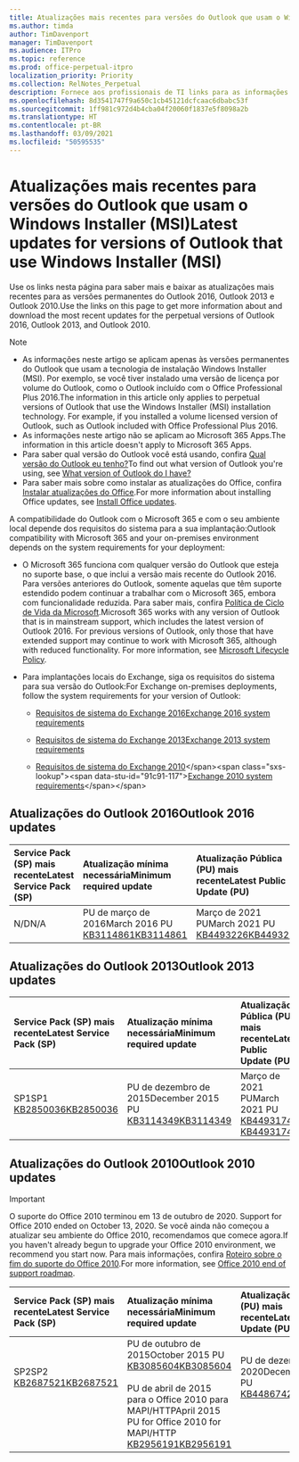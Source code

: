 ```yaml
---
title: Atualizações mais recentes para versões do Outlook que usam o Windows Installer (MSI)
ms.author: timda
author: TimDavenport
manager: TimDavenport
ms.audience: ITPro
ms.topic: reference
ms.prod: office-perpetual-itpro
localization_priority: Priority
ms.collection: RelNotes_Perpetual
description: Fornece aos profissionais de TI links para as informações de atualização mais recentes para as versões permanentes do Outlook 2016, Outlook 2013 e Outlook 2010
ms.openlocfilehash: 8d3541747f9a650c1cb45121dcfcaac6dbabc53f
ms.sourcegitcommit: 1ff981c972d4b4cba04f20060f1837e5f8098a2b
ms.translationtype: HT
ms.contentlocale: pt-BR
ms.lasthandoff: 03/09/2021
ms.locfileid: "50595535"
---
```

# <a name="latest-updates-for-versions-of-outlook-that-use-windows-installer-msi"></a><span data-ttu-id="91c91-103">Atualizações mais recentes para versões do Outlook que usam o Windows Installer (MSI)</span><span class="sxs-lookup"><span data-stu-id="91c91-103">Latest updates for versions of Outlook that use Windows Installer (MSI)</span></span>

<span data-ttu-id="91c91-104">Use os links nesta página para saber mais e baixar as atualizações mais recentes para as versões permanentes do Outlook 2016, Outlook 2013 e Outlook 2010.</span><span class="sxs-lookup"><span data-stu-id="91c91-104">Use the links on this page to get more information about and download the most recent updates for the perpetual versions of Outlook 2016, Outlook 2013, and Outlook 2010.</span></span>
  
> [!NOTE]
> - <span data-ttu-id="91c91-p101">As informações neste artigo se aplicam apenas às versões permanentes do Outlook que usam a tecnologia de instalação Windows Installer (MSI). Por exemplo, se você tiver instalado uma versão de licença por volume do Outlook, como o Outlook incluído com o Office Professional Plus 2016.</span><span class="sxs-lookup"><span data-stu-id="91c91-p101">The information in this article only applies to perpetual versions of Outlook that use the Windows Installer (MSI) installation technology. For example, if you installed a volume licensed version of Outlook, such as Outlook included with Office Professional Plus 2016.</span></span>
> - <span data-ttu-id="91c91-107">As informações neste artigo não se aplicam ao Microsoft 365 Apps.</span><span class="sxs-lookup"><span data-stu-id="91c91-107">The information in this article doesn't apply to Microsoft 365 Apps.</span></span>
> - <span data-ttu-id="91c91-108">Para saber qual versão do Outlook você está usando, confira [Qual versão do Outlook eu tenho?](https://support.office.com/article/b3a9568c-edb5-42b9-9825-d48d82b2257c)</span><span class="sxs-lookup"><span data-stu-id="91c91-108">To find out what version of Outlook you're using, see [What version of Outlook do I have?](https://support.office.com/article/b3a9568c-edb5-42b9-9825-d48d82b2257c)</span></span>
> - <span data-ttu-id="91c91-109">Para saber mais sobre como instalar as atualizações do Office, confira [Instalar atualizações do Office](https://support.office.com/article/2ab296f3-7f03-43a2-8e50-46de917611c5).</span><span class="sxs-lookup"><span data-stu-id="91c91-109">For more information about installing Office updates, see [Install Office updates](https://support.office.com/article/2ab296f3-7f03-43a2-8e50-46de917611c5).</span></span> 
  
<span data-ttu-id="91c91-110">A compatibilidade do Outlook com o Microsoft 365 e com o seu ambiente local depende dos requisitos do sistema para a sua implantação:</span><span class="sxs-lookup"><span data-stu-id="91c91-110">Outlook compatibility with Microsoft 365 and your on-premises environment depends on the system requirements for your deployment:</span></span>
  
- <span data-ttu-id="91c91-p102">O Microsoft 365 funciona com qualquer versão do Outlook que esteja no suporte base, o que inclui a versão mais recente do Outlook 2016. Para versões anteriores do Outlook, somente aquelas que têm suporte estendido podem continuar a trabalhar com o Microsoft 365, embora com funcionalidade reduzida. Para saber mais, confira [Política de Ciclo de Vida da Microsoft](https://support.microsoft.com/lifecycle).</span><span class="sxs-lookup"><span data-stu-id="91c91-p102">Microsoft 365 works with any version of Outlook that is in mainstream support, which includes the latest version of Outlook 2016. For previous versions of Outlook, only those that have extended support may continue to work with Microsoft 365, although with reduced functionality. For more information, see [Microsoft Lifecycle Policy](https://support.microsoft.com/lifecycle).</span></span>
    
- <span data-ttu-id="91c91-114">Para implantações locais do Exchange, siga os requisitos do sistema para sua versão do Outlook:</span><span class="sxs-lookup"><span data-stu-id="91c91-114">For Exchange on-premises deployments, follow the system requirements for your version of Outlook:</span></span>
    
  - [<span data-ttu-id="91c91-115">Requisitos de sistema do Exchange 2016</span><span class="sxs-lookup"><span data-stu-id="91c91-115">Exchange 2016 system requirements</span></span>](https://docs.microsoft.com/Exchange/plan-and-deploy/system-requirements)
    
  - [<span data-ttu-id="91c91-116">Requisitos de sistema do Exchange 2013</span><span class="sxs-lookup"><span data-stu-id="91c91-116">Exchange 2013 system requirements</span></span>](https://docs.microsoft.com/exchange/exchange-2013-system-requirements-exchange-2013-help)
    
  - <span data-ttu-id="91c91-117">[Requisitos de sistema do Exchange 2010](https://docs.microsoft.com/previous-versions/office/exchange-server-2010/aa996719(v=exchg.141))</span><span class="sxs-lookup"><span data-stu-id="91c91-117">[Exchange 2010 system requirements](https://docs.microsoft.com/previous-versions/office/exchange-server-2010/aa996719(v=exchg.141))</span></span>

   
## <a name="outlook-2016-updates"></a><span data-ttu-id="91c91-118">Atualizações do Outlook 2016</span><span class="sxs-lookup"><span data-stu-id="91c91-118">Outlook 2016 updates</span></span>

|<span data-ttu-id="91c91-119">**Service Pack (SP) mais recente**</span><span class="sxs-lookup"><span data-stu-id="91c91-119">**Latest Service Pack (SP)**</span></span>|<span data-ttu-id="91c91-120">**Atualização mínima necessária**</span><span class="sxs-lookup"><span data-stu-id="91c91-120">**Minimum required update**</span></span>|<span data-ttu-id="91c91-121">**Atualização Pública (PU) mais recente**</span><span class="sxs-lookup"><span data-stu-id="91c91-121">**Latest Public Update (PU)**</span></span>|
|:-----|:-----|:-----|
|<span data-ttu-id="91c91-122">N/D</span><span class="sxs-lookup"><span data-stu-id="91c91-122">N/A</span></span>  <br/> |<span data-ttu-id="91c91-123">PU de março de 2016</span><span class="sxs-lookup"><span data-stu-id="91c91-123">March 2016 PU</span></span> <br/>[<span data-ttu-id="91c91-124">KB3114861</span><span class="sxs-lookup"><span data-stu-id="91c91-124">KB3114861</span></span>](https://support.microsoft.com/help/3114861) <br/> |<span data-ttu-id="91c91-125">Março de 2021 PU</span><span class="sxs-lookup"><span data-stu-id="91c91-125">March 2021 PU</span></span> <br/>[<span data-ttu-id="91c91-126">KB4493226</span><span class="sxs-lookup"><span data-stu-id="91c91-126">KB4493226</span></span>](https://support.microsoft.com/help/4493226) 

## <a name="outlook-2013-updates"></a><span data-ttu-id="91c91-127">Atualizações do Outlook 2013</span><span class="sxs-lookup"><span data-stu-id="91c91-127">Outlook 2013 updates</span></span>

|<span data-ttu-id="91c91-128">**Service Pack (SP) mais recente**</span><span class="sxs-lookup"><span data-stu-id="91c91-128">**Latest Service Pack (SP)**</span></span>|<span data-ttu-id="91c91-129">**Atualização mínima necessária**</span><span class="sxs-lookup"><span data-stu-id="91c91-129">**Minimum required update**</span></span>|<span data-ttu-id="91c91-130">**Atualização Pública (PU) mais recente**</span><span class="sxs-lookup"><span data-stu-id="91c91-130">**Latest Public Update (PU)**</span></span>|
|:-----|:-----|:-----|
|<span data-ttu-id="91c91-131">SP1</span><span class="sxs-lookup"><span data-stu-id="91c91-131">SP1</span></span>  <br/>[<span data-ttu-id="91c91-132">KB2850036</span><span class="sxs-lookup"><span data-stu-id="91c91-132">KB2850036</span></span>](https://go.microsoft.com/fwlink/p/?LinkId=512538) <br/> |<span data-ttu-id="91c91-133">PU de dezembro de 2015</span><span class="sxs-lookup"><span data-stu-id="91c91-133">December 2015 PU</span></span> <br/>[<span data-ttu-id="91c91-134">KB3114349</span><span class="sxs-lookup"><span data-stu-id="91c91-134">KB3114349</span></span>](https://support.microsoft.com/kb/3114349) <br/> |<span data-ttu-id="91c91-135">Março de 2021 PU</span><span class="sxs-lookup"><span data-stu-id="91c91-135">March 2021 PU</span></span> <br/>[<span data-ttu-id="91c91-136">KB4493174 </span><span class="sxs-lookup"><span data-stu-id="91c91-136">KB4493174 </span></span>](https://support.microsoft.com/help/4493174 )  |
   
## <a name="outlook-2010-updates"></a><span data-ttu-id="91c91-137">Atualizações do Outlook 2010</span><span class="sxs-lookup"><span data-stu-id="91c91-137">Outlook 2010 updates</span></span>
> [!IMPORTANT]
> <span data-ttu-id="91c91-138">O suporte do Office 2010 terminou em 13 de outubro de 2020. </span><span class="sxs-lookup"><span data-stu-id="91c91-138">Support for Office 2010 ended on October 13, 2020.</span></span> <span data-ttu-id="91c91-139">Se você ainda não começou a atualizar seu ambiente do Office 2010, recomendamos que comece agora.</span><span class="sxs-lookup"><span data-stu-id="91c91-139">If you haven't already begun to upgrade your Office 2010 environment, we recommend you start now.</span></span> <span data-ttu-id="91c91-140">Para mais informações, confira [Roteiro sobre o fim do suporte do Office 2010](https://docs.microsoft.com/DeployOffice/office-2010-end-support-roadmap).</span><span class="sxs-lookup"><span data-stu-id="91c91-140">For more information, see [Office 2010 end of support roadmap](https://docs.microsoft.com/DeployOffice/office-2010-end-support-roadmap).</span></span>

|<span data-ttu-id="91c91-141">**Service Pack (SP) mais recente**</span><span class="sxs-lookup"><span data-stu-id="91c91-141">**Latest Service Pack (SP)**</span></span>|<span data-ttu-id="91c91-142">**Atualização mínima necessária**</span><span class="sxs-lookup"><span data-stu-id="91c91-142">**Minimum required update**</span></span>|<span data-ttu-id="91c91-143">**Atualização Pública (PU) mais recente**</span><span class="sxs-lookup"><span data-stu-id="91c91-143">**Latest Public Update (PU)**</span></span>|
|:-----|:-----|:-----|
|<span data-ttu-id="91c91-144">SP2</span><span class="sxs-lookup"><span data-stu-id="91c91-144">SP2</span></span> <br/>[<span data-ttu-id="91c91-145">KB2687521</span><span class="sxs-lookup"><span data-stu-id="91c91-145">KB2687521</span></span>](https://go.microsoft.com/fwlink/p/?LinkId=512542) <br><br><br><br/> |<span data-ttu-id="91c91-146">PU de outubro de 2015</span><span class="sxs-lookup"><span data-stu-id="91c91-146">October 2015 PU</span></span> <br/> [<span data-ttu-id="91c91-147">KB3085604</span><span class="sxs-lookup"><span data-stu-id="91c91-147">KB3085604</span></span>](https://support.microsoft.com/kb/3085604) <br/><br/>  <span data-ttu-id="91c91-148">PU de abril de 2015 para o Office 2010 para MAPI/HTTP</span><span class="sxs-lookup"><span data-stu-id="91c91-148">April 2015 PU for Office 2010 for MAPI/HTTP</span></span> <br/> [<span data-ttu-id="91c91-149">KB2956191</span><span class="sxs-lookup"><span data-stu-id="91c91-149">KB2956191</span></span>](https://support.microsoft.com/help/2956191/april-14-2015-update-for-office-2010-kb2956191) <br/> |<span data-ttu-id="91c91-150">PU de dezembro de 2020</span><span class="sxs-lookup"><span data-stu-id="91c91-150">December 2020 PU</span></span> <br/>[<span data-ttu-id="91c91-151">KB4486742</span><span class="sxs-lookup"><span data-stu-id="91c91-151">KB4486742</span></span>](https://support.microsoft.com/help/4486742) <br><br><br><br/>|
   

